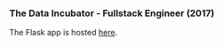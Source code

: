 ### The Data Incubator - Fullstack Engineer (2017)


The Flask app is hosted [here](https://data-incubator-bhavika.herokuapp.com/). 



